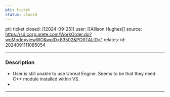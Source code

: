```yaml
---
pti: ticket
status: closed
---
```

pti: ticket 
closed: [[2024-09-25]]
user: [[Allison Hughes]]
source: https://sd.corp.arete.com/WorkOrder.do?woMode=viewWO&woID=83502&PORTALID=1
relates: 
id: 2024091111085054

---
### Description
- User is still unable to use Unreal Engine. Seems to be that they need C++ module installed within VS.
-

---
